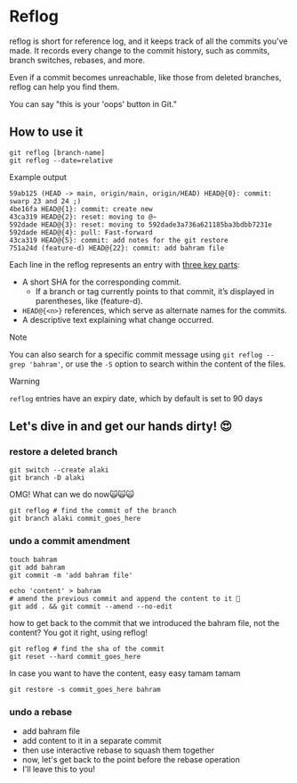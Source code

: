 # Reflog

reflog is short for reference log, and it keeps track of all the commits you've made. It records every change to the commit history, such as commits, branch switches, rebases, and more.

Even if a commit becomes unreachable, like those from deleted branches, reflog can help you find them.

You can say "this is your 'oops' button in Git."

## How to use it

```shell
git reflog [branch-name]
git reflog --date=relative
```

Example output

```shell
59ab125 (HEAD -> main, origin/main, origin/HEAD) HEAD@{0}: commit: swarp 23 and 24 ;)
4be16fa HEAD@{1}: commit: create new
43ca319 HEAD@{2}: reset: moving to @~
592dade HEAD@{3}: reset: moving to 592dade3a736a621185ba3bdbb7231e
592dade HEAD@{4}: pull: Fast-forward
43ca319 HEAD@{5}: commit: add notes for the git restore
751a24d (feature-d) HEAD@{22}: commit: add bahram file
```

Each line in the reflog represents an entry with <u>three key parts</u>:

- A short SHA for the corresponding commit.
  - If a branch or tag currently points to that commit, it’s displayed in parentheses, like (feature-d).
- `HEAD@{<n>}` references, which serve as alternate names for the commits.
- A descriptive text explaining what change occurred.



> [!NOTE]
>
> You can also search for a specific commit message using `git reflog --grep 'bahram'`, or use the `-S` option to search within the content of the files.

> [!warning]
>
> `reflog` entries have an expiry date, which by default is set to 90 days

## Let's dive in and get our hands dirty! 😍

### restore a deleted branch

```shell
git switch --create alaki
git branch -D alaki 
```

OMG! What can we do now🙀🙀🙀

```shell
git reflog # find the commit of the branch
git branch alaki commit_goes_here
```

### undo a commit amendment

```shell
touch bahram
git add bahram
git commit -m 'add bahram file'
```

```shell
echo 'content' > bahram
# amend the previous commit and append the content to it 🤷‍
git add . && git commit --amend --no-edit
```

how to get back to the commit that we introduced the bahram file, not the content? You got it right, using reflog!

```shell
git reflog # find the sha of the commit
git reset --hard commit_goes_here
```

In case you want to have the content, easy easy tamam tamam

```shell
git restore -s commit_goes_here bahram
```

### undo a rebase

- add bahram file
- add content to it in a separate commit
- then use interactive rebase to squash them together
- now, let's get back to the point before the rebase operation
- I'll leave this to you!




